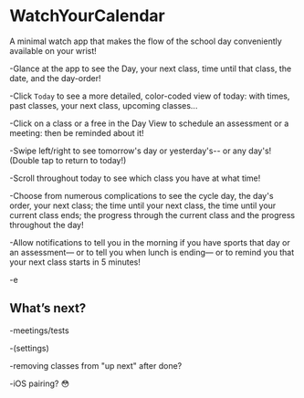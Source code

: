 # WatchYourCalendar
A minimal watch app that makes the flow of the school day conveniently available on your wrist!

-Glance at the app to see the Day, your next class, time until that class, the date, and the day-order!

-Click `Today` to see a more detailed, color-coded view of today: with times, past classes, your next class, upcoming classes...

-Click on a class or a free in the Day View to schedule an assessment or a meeting: then be reminded about it!

-Swipe left/right to see tomorrow's day or yesterday's-- or any day's! (Double tap to return to today!)

-Scroll throughout today to see which class you have at what time!

-Choose from numerous complications to see the cycle day, the day's order, your next class; the time until your next class, the time until your current class ends; the progress through the current class and the progress throughout the day!

-Allow notifications to tell you in the morning if you have sports that day or an assessment— or to tell you when lunch is ending— or to remind you that your next class starts in 5 minutes!

-e


## What’s next?

-meetings/tests

-(settings)

-removing classes from "up next" after done?

-iOS pairing? 😳
